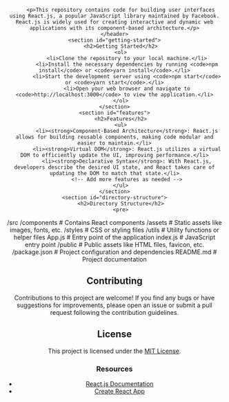 <!DOCTYPE html>
<html lang="en">
<head>
    <meta charset="UTF-8">
    <meta name="viewport" content="width=device-width, initial-scale=1.0">
    <title>React.js Readme</title>
</head>
<body>
    <header>
        
        <p>This repository contains code for building user interfaces using React.js, a popular JavaScript library maintained by Facebook. React.js is widely used for creating interactive and dynamic web applications with its component-based architecture.</p>
    </header>
    <section id="getting-started">
        <h2>Getting Started</h2>
        <ol>
            <li>Clone the repository to your local machine.</li>
            <li>Install the necessary dependencies by running <code>npm install</code> or <code>yarn install</code>.</li>
            <li>Start the development server using <code>npm start</code> or <code>yarn start</code>.</li>
            <li>Open your web browser and navigate to <code>http://localhost:3000</code> to view the application.</li>
        </ol>
    </section>
    <section id="features">
        <h2>Features</h2>
        <ul>
            <li><strong>Component-Based Architecture</strong>: React.js allows for building reusable components, making code modular and easier to maintain.</li>
            <li><strong>Virtual DOM</strong>: React.js utilizes a virtual DOM to efficiently update the UI, improving performance.</li>
            <li><strong>Declarative Syntax</strong>: With React.js, developers describe the desired UI state, and React takes care of updating the DOM to match that state.</li>
            <!-- Add more features as needed -->
        </ul>
    </section>
    <section id="directory-structure">
        <h2>Directory Structure</h2>
        <pre>
/src
  /components        # Contains React components
  /assets            # Static assets like images, fonts, etc.
  /styles            # CSS or styling files
  /utils             # Utility functions or helper files
  App.js              # Entry point of the application
  index.js            # JavaScript entry point
/public              # Public assets like HTML files, favicon, etc.
/package.json        # Project configuration and dependencies
README.md            # Project documentation
        </pre>
    </section>
    <section id="contributing">
        <h2>Contributing</h2>
        <p>Contributions to this project are welcome! If you find any bugs or have suggestions for improvements, please open an issue or submit a pull request following the contribution guidelines.</p>
    </section>
    <section id="license">
        <h2>License</h2>
        <p>This project is licensed under the <a href="LICENSE">MIT License</a>.</p>
    </section>
    <footer>
        <h3>Resources</h3>
        <ul>
            <li><a href="https://reactjs.org/docs/getting-started.html">React.js Documentation</a></li>
            <li><a href="https://create-react-app.dev/docs/getting-started/">Create React App</a></li>
            <!-- Add more resources as needed -->
        </ul>
    </footer>
</body>
</html>
